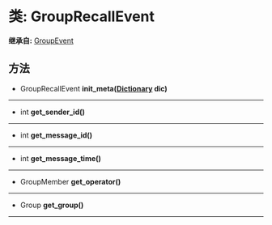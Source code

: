 # 类: GroupRecallEvent  
  
**继承自:** [GroupEvent](GroupEvent.md)  
  
## 方法 
  
- GroupRecallEvent **init_meta([Dictionary](https://docs.godotengine.org/en/latest/classes/class_dictionary.html) dic)**  
  
---  
  
- int **get_sender_id()**  
  
---  
  
- int **get_message_id()**  
  
---  
  
- int **get_message_time()**  
  
---  
  
- GroupMember **get_operator()**  
  
---  
  
- Group **get_group()**  
  
---  
  

